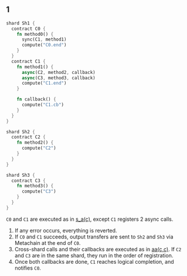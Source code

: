 
## 1

```rust
shard Sh1 {
  contract C0 {
    fn method0() {
      sync(C1, method1)
      compute("C0.end")
    }
  }
  contract C1 {
    fn method1() {
      async(C2, method2, callback)
      async(C3, method3, callback)
      compute("C1.end")
    }

    fn callback() {
      compute("C1.cb")
    }
  }
}

shard Sh2 {
  contract C2 {
    fn method2() {
      compute("C2")
    }
  }
}

shard Sh3 {
  contract C3 {
    fn method3() {
      compute("C3")
    }
  }
}

```

`C0` and `C1` are executed as in [s_a(c)](s_a(c).md), except `C1` registers 2 async calls.

1. If any error occurs, everything is reverted.
2. If `C0` and `C1` succeeds, output transfers are sent to `Sh2` and `Sh3` via Metachain at the end of `C0`.
3. Cross-shard calls and their callbacks are executed as in [aa(c,c)](aa(c,c).md). If `C2` and `C3` are in the same shard, they run in the order of registration.
4. Once both callbacks are done, `C1` reaches logical completion, and notifies `C0`.
